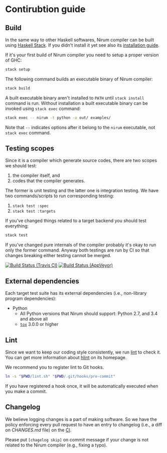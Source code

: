 Contirubtion guide
==================

Build
-----

In the same way to other Haskell softwares, Nirum compiler can be built using
[Haskell Stack].  If you didn't install it yet see also its
[installation guide][1].

If it's your first build of Nirum compiler you need to setup a proper version
of GHC:

~~~~~~~~ bash
stack setup
~~~~~~~~

The following command builds an executable binary of Nirum compiler:

~~~~~~~~ bash
stack build
~~~~~~~~

A built executable binary aren't installed to `PATH` until `stack install`
command is run.  Without installation a built executable binary can be invoked
using `stack exec` command:

~~~~~~~~ bash
stack exec -- nirum -t python -o out/ examples/
~~~~~~~~

Note that `--` indicates options after it belong to the `nirum` executable,
not `stack exec` command.

[Haskell Stack]: https://haskellstack.org/
[1]: https://docs.haskellstack.org/en/stable/install_and_upgrade/


Testing scopes
--------------

Since it is a compiler which generate source codes, there are two scopes
we should test:

 1. the compiler itself, and
 2. codes that the compiler generates.

The former is unit testing and the latter one is integration testing.  We have
two commands/scripts to run corresponding testing:

 1. `stack test :spec`
 2. `stack test :targets`

If you've changed things related to a target backend you should test everything:

~~~~~~~~ bash
stack test
~~~~~~~~

If you've changed pure internals of the compiler probably it's okay
to run only the former command.  Anyway both testings are run by CI so that
changes breaking either testing cannot be merged.

[![Build Status (Travis CI)][ci-svg]][ci]
[![Build Status (AppVeyor)][ciw-svg]][ciw]

[ci-svg]: https://travis-ci.com/nirum-lang/nirum.svg?branch=master
[ci]: https://travis-ci.com/nirum-lang/nirum
[ciw-svg]: https://ci.appveyor.com/api/projects/status/jf9bsrnalcb1xrp0?svg=true
[ciw]: https://ci.appveyor.com/project/dahlia/nirum-k5n5y


External dependencies
---------------------

Each target test suite has its external dependencies (i.e., non-library program
dependencies):

 -  Python
     -  All Python versions that Nirum should support: Python 2.7, and
        3.4 and above all
     -  [`tox`][tox] 3.0.0 or higher

[tox]: https://tox.readthedocs.io/


Lint
----

Since we want to keep our coding style consistently, we run [lint] to check
it.  You can get more information about [hlint] on its homepage.

We recommend you to register lint to Git hooks.

~~~~~~~~ bash
ln -s "$PWD/lint.sh" "$PWD/.git/hooks/pre-commit"
~~~~~~~~

If you have registered a hook once, it will be automatically executed
when you make a commit.


Changelog
---------

We believe logging changes is a part of making software.
So we have the policy enforcing every pull request to have an entry to changelog
(i.e., a diff on *CHANGES.md* file) on the [CI][changelog-test-ci].

Please put `[chagelog skip]` on commit message if your change is not related to
the Nirum compiler (e.g., fixing a typo).


[lint]: https://en.wikipedia.org/wiki/Lint_(software)
[hlint]: https://github.com/ndmitchell/hlint
[changelog-test-ci]: https://github.com/nirum-lang/nirum/blob/7dcd1bbaffacff05d8ad91bf2018898ffdc3f0a6/.travis.yml#L45-L55
